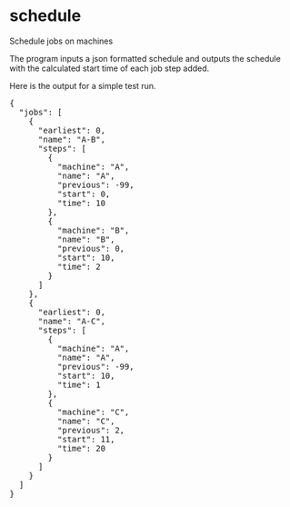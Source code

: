 # schedule
Schedule jobs on machines

The program inputs a json formatted schedule and outputs the schedule with the calculated start time of each job step added.

Here is the output for a simple test run.

<pre>
{
  "jobs": [
    {
      "earliest": 0,
      "name": "A-B",
      "steps": [
        {
          "machine": "A",
          "name": "A",
          "previous": -99,
          "start": 0,
          "time": 10
        },
        {
          "machine": "B",
          "name": "B",
          "previous": 0,
          "start": 10,
          "time": 2
        }
      ]
    },
    {
      "earliest": 0,
      "name": "A-C",
      "steps": [
        {
          "machine": "A",
          "name": "A",
          "previous": -99,
          "start": 10,
          "time": 1
        },
        {
          "machine": "C",
          "name": "C",
          "previous": 2,
          "start": 11,
          "time": 20
        }
      ]
    }
  ]
}
</pre>
